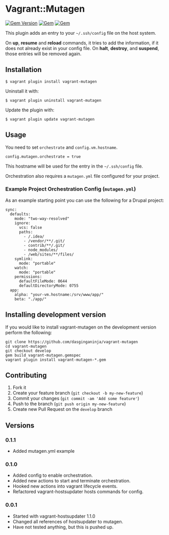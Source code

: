 # Vagrant::Mutagen

[![Gem Version](https://badge.fury.io/rb/vagrant-mutagen.svg)](https://badge.fury.io/rb/vagrant-mutagen)
[![Gem](https://img.shields.io/gem/dt/vagrant-mutagen.svg)](https://rubygems.org/gems/vagrant-mutagen)
[![Gem](https://img.shields.io/gem/dtv/vagrant-mutagen.svg)](https://rubygems.org/gems/vagrant-mutagen)

This plugin adds an entry to your `~/.ssh/config` file on the host system.

On **up**, **resume** and **reload** commands, it tries to add the information, if it does not already exist in your config file. 
On **halt**, **destroy**, and **suspend**, those entries will be removed again.


## Installation

    $ vagrant plugin install vagrant-mutagen

Uninstall it with:

    $ vagrant plugin uninstall vagrant-mutagen

Update the plugin with:

    $ vagrant plugin update vagrant-mutagen

## Usage

You need to set `orchestrate` and `config.vm.hostname`.

    config.mutagen.orchestrate = true

This hostname will be used for the entry in the `~/.ssh/config` file.

Orchestration also requires a `mutagen.yml` file configured for your project.

### Example Project Orchestration Config (`mutagen.yml`)

As an example starting point you can use the following for a Drupal project:
```
sync:
  defaults:
    mode: "two-way-resolved"
    ignore:
      vcs: false
      paths:
        - /.idea/
        - /vendor/**/.git/
        - contrib/**/.git/
        - node_modules/
        - /web/sites/**/files/
    symlink:
      mode: "portable"
    watch:
      mode: "portable"
    permissions:
      defaultFileMode: 0644
      defaultDirectoryMode: 0755
  app:
    alpha: "your-vm.hostname:/srv/www/app/"
    beta: "./app/"
```

## Installing development version

If you would like to install vagrant-mutagen on the development version perform the following:

```
git clone https://github.com/dasginganinja/vagrant-mutagen
cd vagrant-mutagen
git checkout develop
gem build vagrant-mutagen.gemspec
vagrant plugin install vagrant-mutagen-*.gem
```

## Contributing

1. Fork it
2. Create your feature branch (`git checkout -b my-new-feature`)
3. Commit your changes (`git commit -am 'Add some feature'`)
4. Push to the branch (`git push origin my-new-feature`)
5. Create new Pull Request on the `develop` branch


## Versions

### 0.1.1
* Added mutagen.yml example

### 0.1.0
* Added config to enable orchestration.
* Added new actions to start and terminate orchestration.
* Hooked new actions into vagrant lifecycle events.
* Refactored vagrant-hostsupdater hosts commands for config.

### 0.0.1
* Started with vagrant-hostsupdater 1.1.0
* Changed all references of hostsupdater to mutagen.
* Have not tested anything, but this is pushed up.
